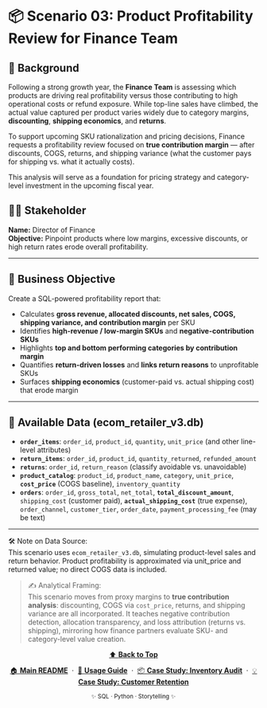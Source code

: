 # 📦 Scenario 03: Product Profitability Review for Finance Team


## 🧭 Background

Following a strong growth year, the **Finance Team** is assessing which products are driving real profitability versus those contributing to high operational costs or refund exposure. While top-line sales have climbed, the actual value captured per product varies widely due to category margins, **discounting**, **shipping economics**, and **returns**.

To support upcoming SKU rationalization and pricing decisions, Finance requests a profitability review focused on **true contribution margin** — after discounts, COGS, returns, and shipping variance (what the customer pays for shipping vs. what it actually costs).

This analysis will serve as a foundation for pricing strategy and category-level investment in the upcoming fiscal year.

## 🧑‍💼 Stakeholder

**Name:** Director of Finance  
**Objective:** Pinpoint products where low margins, excessive discounts, or high return rates erode overall profitability.

---

## 🎯 Business Objective

Create a SQL-powered profitability report that:

- Calculates **gross revenue, allocated discounts, net sales, COGS, shipping variance, and contribution margin** per SKU
- Identifies **high-revenue / low-margin SKUs** and **negative-contribution SKUs**
- Highlights **top and bottom performing categories by contribution margin**
- Quantifies **return-driven losses** and **links return reasons** to unprofitable SKUs
- Surfaces **shipping economics** (customer-paid vs. actual shipping cost) that erode margin

---

## 🧩 Available Data (ecom_retailer_v3.db)

- **`order_items`**: `order_id`, `product_id`, `quantity`, `unit_price` (and other line-level attributes)
- **`return_items`**: `order_id`, `product_id`, `quantity_returned`, `refunded_amount`
- **`returns`**: `order_id`, `return_reason` (classify avoidable vs. unavoidable)
- **`product_catalog`**: `product_id`, `product_name`, `category`, `unit_price`, **`cost_price`** (COGS baseline), `inventory_quantity`
- **`orders`**: `order_id`, `gross_total`, `net_total`, **`total_discount_amount`**, `shipping_cost` (customer paid), **`actual_shipping_cost`** (true expense), `order_channel`, `customer_tier`, `order_date`, `payment_processing_fee` (may be text)


---

🛠 Note on Data Source:  
This scenario uses `ecom_retailer_v3.db`, simulating product-level sales and return behavior. Product profitability is approximated via unit_price and returned value; no direct COGS data is included.

>✍️ Analytical Framing:  
This scenario moves from proxy margins to **true contribution analysis**: discounting, COGS via `cost_price`, returns, and shipping variance are all incorporated. It teaches negative contribution detection, allocation transparency, and loss attribution (returns vs. shipping), mirroring how finance partners evaluate SKU- and category-level value creation.

<div align="center">
  <a href="../README.md">
    ⬆️ <b>Back to Top</b>
  </a>
</div>

<p align="center">
  <a href="../README.md">🏠 <b>Main README</b></a>
  &nbsp;·&nbsp;
  <a href="../USAGE.md">📖 <b>Usage Guide</b></a>
  &nbsp;·&nbsp;
  <a href="../story_01_inventory_audit/story_01_portfolio_readme.md">📦 <b>Case Study: Inventory Audit</b></a>
  &nbsp;·&nbsp;
  <a href="./story_02_portfolio_readme.md">💡 <b>Case Study: Customer Retention</b></a>
</p>

<p align="center">
  <sub>✨ SQL · Python · Storytelling ✨</sub>
</p>